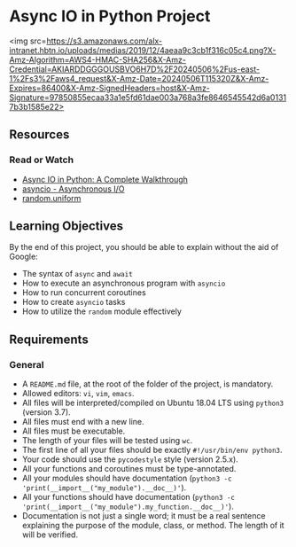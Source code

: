 # Async IO in Python Project

<img src=https://s3.amazonaws.com/alx-intranet.hbtn.io/uploads/medias/2019/12/4aeaa9c3cb1f316c05c4.png?X-Amz-Algorithm=AWS4-HMAC-SHA256&X-Amz-Credential=AKIARDDGGGOUSBVO6H7D%2F20240506%2Fus-east-1%2Fs3%2Faws4_request&X-Amz-Date=20240506T115320Z&X-Amz-Expires=86400&X-Amz-SignedHeaders=host&X-Amz-Signature=97850855ecaa33a1e5fd61dae003a768a3fe8646545542d6a01317b3b1585e22>

## Resources

### Read or Watch
- [Async IO in Python: A Complete Walkthrough](https://example.com/asyncio-complete-walkthrough)
- [asyncio - Asynchronous I/O](https://example.com/asyncio-docs)
- [random.uniform](https://example.com/random-uniform)

## Learning Objectives

By the end of this project, you should be able to explain without the aid of Google:
- The syntax of `async` and `await`
- How to execute an asynchronous program with `asyncio`
- How to run concurrent coroutines
- How to create `asyncio` tasks
- How to utilize the `random` module effectively

## Requirements

### General
- A `README.md` file, at the root of the folder of the project, is mandatory.
- Allowed editors: `vi`, `vim`, `emacs`.
- All files will be interpreted/compiled on Ubuntu 18.04 LTS using `python3` (version 3.7).
- All files must end with a new line.
- All files must be executable.
- The length of your files will be tested using `wc`.
- The first line of all your files should be exactly `#!/usr/bin/env python3`.
- Your code should use the `pycodestyle` style (version 2.5.x).
- All your functions and coroutines must be type-annotated.
- All your modules should have documentation (`python3 -c 'print(__import__("my_module").__doc__)'`).
- All your functions should have documentation (`python3 -c 'print(__import__("my_module").my_function.__doc__)'`).
- Documentation is not just a single word; it must be a real sentence explaining the purpose of the module, class, or method. The length of it will be verified.
